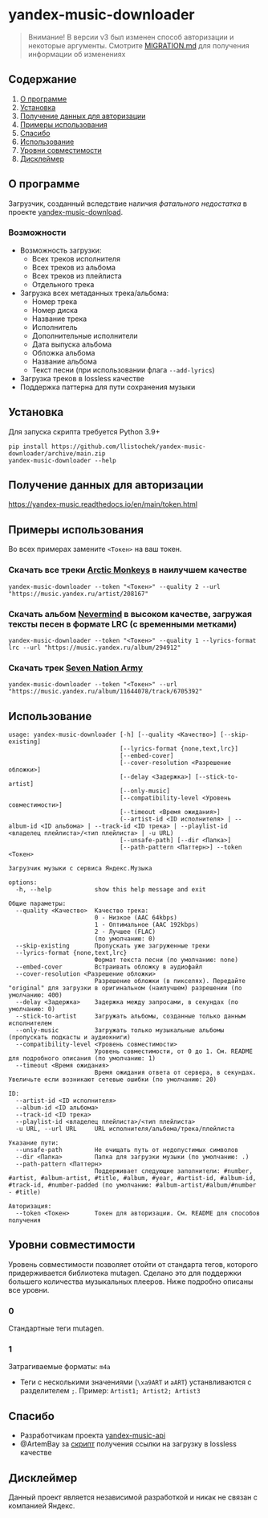 # yandex-music-downloader

> Внимание! В версии v3 был изменен способ авторизации и некоторые
> аргументы. Смотрите [MIGRATION.md](MIGRATION.md) для получения информации
> об изменениях

## Содержание
1. [О программе](#О-программе)
2. [Установка](#Установка)
3. [Получение данных для авторизации](#Получение-данных-для-авторизации)
4. [Примеры использования](#Примеры-использования)
5. [Спасибо](#Спасибо)
6. [Использование](#Использование)
7. [Уровни совместимости](#Уровни-совместимости)
8. [Дисклеймер](#Дисклеймер)

## О программе
Загрузчик, созданный вследствие наличия *фатального недостатка* в проекте [yandex-music-download](https://github.com/kaimi-io/yandex-music-download).

### Возможности
- Возможность загрузки:
    - Всех треков исполнителя
    - Всех треков из альбома
    - Всех треков из плейлиста
    - Отдельного трека
- Загрузка всех метаданных трека/альбома:
    - Номер трека
    - Номер диска
    - Название трека
    - Исполнитель
    - Дополнительные исполнители
    - Дата выпуска альбома
    - Обложка альбома
    - Название альбома
    - Текст песни (при использовании флага `--add-lyrics`)
- Загрузка треков в lossless качестве
- Поддержка паттерна для пути сохранения музыки

## Установка
Для запуска скрипта требуется Python 3.9+
```
pip install https://github.com/llistochek/yandex-music-downloader/archive/main.zip
yandex-music-downloader --help
```

## Получение данных для авторизации
https://yandex-music.readthedocs.io/en/main/token.html

## Примеры использования
Во всех примерах замените `<Токен>` на ваш токен.

### Скачать все треки [Arctic Monkeys](https://music.yandex.ru/artist/208167) в наилучшем качестве
```
yandex-music-downloader --token "<Токен>" --quality 2 --url "https://music.yandex.ru/artist/208167"
```

### Скачать альбом [Nevermind](https://music.yandex.ru/album/294912) в высоком качестве, загружая тексты песен в формате LRC (с временными метками)
```
yandex-music-downloader --token "<Токен>" --quality 1 --lyrics-format lrc --url "https://music.yandex.ru/album/294912"
```

### Скачать трек [Seven Nation Army](https://music.yandex.ru/album/11644078/track/6705392)
```
yandex-music-downloader --token "<Токен>" --url "https://music.yandex.ru/album/11644078/track/6705392"
```

## Использование
```
usage: yandex-music-downloader [-h] [--quality <Качество>] [--skip-existing]
                               [--lyrics-format {none,text,lrc}]
                               [--embed-cover]
                               [--cover-resolution <Разрешение обложки>]
                               [--delay <Задержка>] [--stick-to-artist]
                               [--only-music]
                               [--compatibility-level <Уровень совместимости>]
                               [--timeout <Время ожидания>]
                               (--artist-id <ID исполнителя> | --album-id <ID альбома> | --track-id <ID трека> | --playlist-id <владелец плейлиста>/<тип плейлиста> | -u URL)
                               [--unsafe-path] [--dir <Папка>]
                               [--path-pattern <Паттерн>] --token <Токен>

Загрузчик музыки с сервиса Яндекс.Музыка

options:
  -h, --help            show this help message and exit

Общие параметры:
  --quality <Качество>  Качество трека:
                        0 - Низкое (AAC 64kbps)
                        1 - Оптимальное (AAC 192kbps)
                        2 - Лучшее (FLAC)
                        (по умолчанию: 0)
  --skip-existing       Пропускать уже загруженные треки
  --lyrics-format {none,text,lrc}
                        Формат текста песни (по умолчанию: none)
  --embed-cover         Встраивать обложку в аудиофайл
  --cover-resolution <Разрешение обложки>
                        Разрешение обложки (в пикселях). Передайте "original" для загрузки в оригинальном (наилучшем) разрешении (по умолчанию: 400)
  --delay <Задержка>    Задержка между запросами, в секундах (по умолчанию: 0)
  --stick-to-artist     Загружать альбомы, созданные только данным исполнителем
  --only-music          Загружать только музыкальные альбомы (пропускать подкасты и аудиокниги)
  --compatibility-level <Уровень совместимости>
                        Уровень совместимости, от 0 до 1. См. README для подробного описания (по умолчанию: 1)
  --timeout <Время ожидания>
                        Время ожидания ответа от сервера, в секундах. Увеличьте если возникают сетевые ошибки (по умолчанию: 20)

ID:
  --artist-id <ID исполнителя>
  --album-id <ID альбома>
  --track-id <ID трека>
  --playlist-id <владелец плейлиста>/<тип плейлиста>
  -u URL, --url URL     URL исполнителя/альбома/трека/плейлиста

Указание пути:
  --unsafe-path         Не очищать путь от недопустимых символов
  --dir <Папка>         Папка для загрузки музыки (по умолчанию: .)
  --path-pattern <Паттерн>
                        Поддерживает следующие заполнители: #number, #artist, #album-artist, #title, #album, #year, #artist-id, #album-id, #track-id, #number-padded (по умолчанию: #album-artist/#album/#number - #title)

Авторизация:
  --token <Токен>       Токен для авторизации. См. README для способов получения
```

## Уровни совместимости
Уровень совместимости позволяет отойти от стандарта тегов, которого
придерживается библиотека mutagen. Сделано это для поддержки большего
количества музыкальных плееров. Ниже подробно описаны все уровни.

### 0
Стандартные теги mutagen.

### 1
Затрагиваемые форматы: `m4a`

- Теги с несколькими значениями (`\xa9ART` и `aART`) устанвливаются с
разделителем `;`. Пример: `Artist1; Artist2; Artist3`


## Спасибо
- Разработчикам проекта [yandex-music-api](https://github.com/MarshalX/yandex-music-api)
- @ArtemBay за [скрипт](https://github.com/MarshalX/yandex-music-api/issues/656#issuecomment-2306542725) получения ссылки на загрузку в lossless качестве


## Дисклеймер
Данный проект является независимой разработкой и никак не связан с компанией Яндекс.
